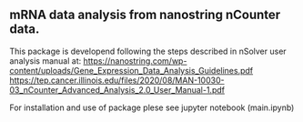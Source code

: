 ## mRNA data analysis from nanostring nCounter data.
This package is developend following the steps described in nSolver user analysis manual at:
https://nanostring.com/wp-content/uploads/Gene_Expression_Data_Analysis_Guidelines.pdf
https://tep.cancer.illinois.edu/files/2020/08/MAN-10030-03_nCounter_Advanced_Analysis_2.0_User_Manual-1.pdf


For installation and use of package plese see jupyter notebook (main.ipynb)
